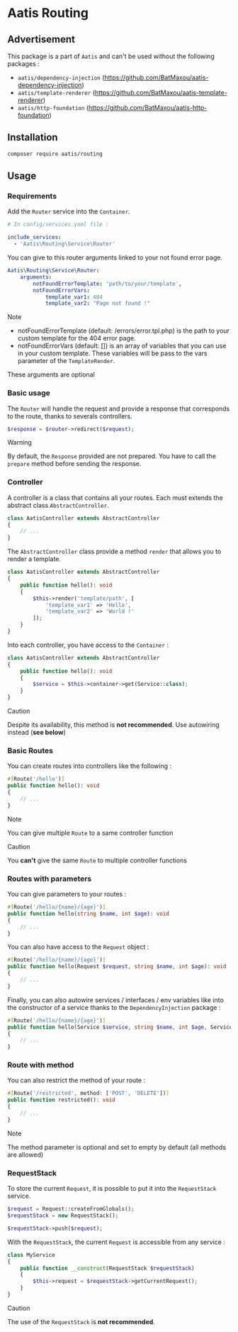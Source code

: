 # Aatis Routing

## Advertisement

This package is a part of `Aatis` and can't be used without the following packages :

- `aatis/dependency-injection` (https://github.com/BatMaxou/aatis-dependency-injection)
- `aatis/template-renderer` (https://github.com/BatMaxou/aatis-template-renderer)
- `aatis/http-foundation` (https://github.com/BatMaxou/aatis-http-foundation)

## Installation

```bash
composer require aatis/routing
```

## Usage

### Requirements

Add the `Router` service into the `Container`.

```yaml
# In config/services.yaml file :

include_services:
  - 'Aatis\Routing\Service\Router'
```

You can give to this router arguments linked to your not found error page.

```yaml
Aatis\Routing\Service\Router:
    arguments:
        notFoundErrorTemplate: 'path/to/your/template',
        notFoundErrorVars:
            template_var1: 404
            template_var2: "Page not found !"
```

> [!NOTE]
>
> - notFoundErrorTemplate (default: /errors/error.tpl.php) is the path to your custom template for the 404 error page.
> - notFoundErrorVars (default: []) is an array of variables that you can use in your custom template. These variables will be pass to the vars parameter of the `TemplateRender`.
> 
> These arguments are optional

### Basic usage

The `Router` will handle the request and provide a response that corresponds to the route, thanks to severals controllers.

```php
$response = $router->redirect($request);
```

> [!WARNING]
> By default, the `Response` provided are not prepared. You have to call the `prepare` method before sending the response.

### Controller

A controller is a class that contains all your routes. Each must extends the abstract class `AbstractController`.

```php
class AatisController extends AbstractController
{
    // ...
}
```

The `AbstractController` class provide a method `render` that allows you to render a template.

```php
class AatisController extends AbstractController
{
    public function hello(): void
    {
        $this->render('template/path', [
            'template_var1' => 'Hello',
            'template_var2' => 'World !'
        ]);
    }
}
```

Into each controller, you have access to the `Container` :

```php
class AatisController extends AbstractController
{
    public function hello(): void
    {
        $service = $this->container->get(Service::class);
    }
}
```

> [!CAUTION]
> Despite its availability, this method is **not recommended**. Use autowiring instead (**see below**)

### Basic Routes

You can create routes into controllers like the following :

```php
#[Route('/hello')]
public function hello(): void
{
    // ...
}
```

> [!NOTE]
> You can give multiple `Route` to a same controller function

> [!CAUTION]
> You **can't** give the same `Route` to multiple controller functions

### Routes with parameters

You can give parameters to your routes :

```php
#[Route('/hello/{name}/{age}')]
public function hello(string $name, int $age): void
{
    // ...
}
```

You can also have access to the `Request` object :

```php
#[Route('/hello/{name}/{age}')]
public function hello(Request $request, string $name, int $age): void
{
    // ...
}
```

Finally, you can also autowire services / interfaces / env variables like into the constructor of a service thanks to the `DependencyInjection` package :

```php
#[Route('/hello/{name}/{age}')]
public function hello(Service $service, string $name, int $age, ServiceInterface $serviceImplementingInterface): void
{
    // ...
}
```

### Route with method

You can also restrict the method of your route :

```php
#[Route('/restricted', method: ['POST', 'DELETE'])]
public function restricted(): void
{
    // ...
}
```

> [!NOTE]
> The method parameter is optional and set to empty by default (all methods are allowed)

### RequestStack

To store the current `Request`, it is possible to put it into the `RequestStack` service.

```php
$request = Request::createFromGlobals();
$requestStack = new RequestStack();

$requestStack->push($request);
```

With the `RequestStack`, the current `Request` is accessible from any service :

```php
class MyService
{
    public function __construct(RequestStack $requestStack)
    {
        $this->request = $requestStack->getCurrentRequest();
    }
}
```

> [!CAUTION]
> The use of the `RequestStack` is **not recommended**.
